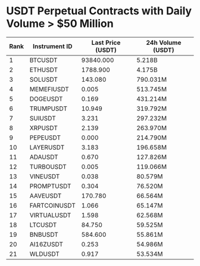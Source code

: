 # USDT Perpetual Contracts with Daily Volume > $50 Million

| Rank | Instrument ID | Last Price (USDT) | 24h Volume (USDT) |
|------|---------------|-------------------|-------------------|
| 1 | BTCUSDT | 93840.000 | 5.218B |
| 2 | ETHUSDT | 1788.900 | 4.175B |
| 3 | SOLUSDT | 143.080 | 790.031M |
| 4 | MEMEFIUSDT | 0.005 | 513.745M |
| 5 | DOGEUSDT | 0.169 | 431.214M |
| 6 | TRUMPUSDT | 10.949 | 319.792M |
| 7 | SUIUSDT | 3.231 | 297.232M |
| 8 | XRPUSDT | 2.139 | 263.970M |
| 9 | PEPEUSDT | 0.000 | 214.790M |
| 10 | LAYERUSDT | 3.183 | 196.658M |
| 11 | ADAUSDT | 0.670 | 127.826M |
| 12 | TURBOUSDT | 0.005 | 119.066M |
| 13 | VINEUSDT | 0.038 | 80.579M |
| 14 | PROMPTUSDT | 0.304 | 76.520M |
| 15 | AAVEUSDT | 170.780 | 66.564M |
| 16 | FARTCOINUSDT | 1.066 | 65.147M |
| 17 | VIRTUALUSDT | 1.598 | 62.568M |
| 18 | LTCUSDT | 84.750 | 59.525M |
| 19 | BNBUSDT | 584.600 | 55.861M |
| 20 | AI16ZUSDT | 0.253 | 54.986M |
| 21 | WLDUSDT | 0.917 | 53.534M |
